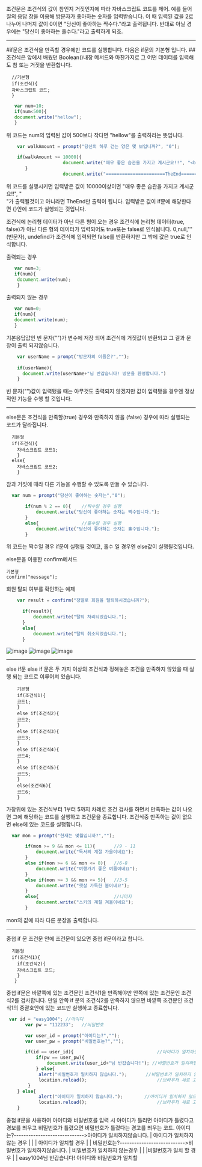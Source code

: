 조건문은 조건식의 값이 참인지 거짓인지에 따라 자바스크립트 코드를 제어.
예를 들어 질의 응답 창을 이용해 방문자가 좋아하는 숫자를 입력받습니다.
이 때 입력된 값을 2로 나누어 나머지 값이 0이면 "당신이 좋아하는 짝수다."라고 출력됩니다.
반대로 아닐 경우에는 "당신이 좋아하는 홀수다."라고 출력하게 되죠.

---------------------------------------------------------------------------------------------------------------

#if문은 조건식을 만족할 경우에만 코드를 실행합니다. 다음은 if문의 기본형 입니다.
##조건식은 앞에서 배웠던 Boolean()내장 메서드와 마찬가지로 그 어떤 데이터를 입력해도 참 또는 거짓을 반환합니다.
```
  //기본형
  if(조건식){
  자바스크립트 코드;
  }
```
```javascript
   var num=10;
   if(num<500){
   document.write("hellow");
   }
```
위 코드는 num의 입력된 값이 500보다 작다면 "hellow"를 출력하라는 뜻입니다.

```javascript
    var walkAmount = prompt("당신의 하루 걷는 양은 몇 보입니까?", "0");

    if(walkAmount >= 10000){
                     document.write("매우 좋은 습관을 가지고 계시군요!!", "<br>");
       }
                     document.write("======================TheEnd======================");
```
위 코드를 실행시키면 입력받은 값이 10000이상이면 "매우 좋은 습관을 가지고 계시군요!!", "<br>"가 출력될것이고 아니라면 TheEnd만 출력이 됩니다.
입력받은 값이 if문에 해당한다면 {}안에 코드가 실행되는 것입니다.

조건식에 논리형 데이터가 아닌 다른 형이 오는 경우
조건식에 논리형 데이터(true, false)가 아닌 다른 형의 데이터가 입력되어도 true또는 false로 인식됩니다. 
0,null,""(빈문자), undefind가 조건식에 입력되면 false를 반환하지만 그 밖에 값은 true로 인식합니다.

출력되는 경우
```javascript
   var num=3;
   if(num){
    document.write(num);
    }
```
출력되지 않는 경우
```javascript
   var num=0;
   if(num){
   document.write(num);
   }
```
기본응답값인 빈 문자("")가 변수에 저장 되어 조건식에 거짓값이 반환되고 그 결과 문장이 출력 되지않습니다.
```javascript
    var userName = prompt("방문자의 이름은?","");
    
    if(userName){
      document.write(userName+"님 반갑습니다! 방문을 환영합니다.")
    }
```
빈 문자("")값이 입력됐을 때는 아무것도 출력되지 않겠지만 값이 입력됐을 경우엔 정상적인 기능을 수행 할 것입니다.


-------------------------------------------------------------------------------------------------------------------

else문은 조건식을 만족할(true) 경우와 만족하지 않을 (false) 경우에 따라 실행되는 코드가 달라집니다.
```
  기본형
  if(조건식){
    자바스크립트 코드1;
    }
  else{
    자바스크립트 코드2;
    }
```
참과 거짓에 때라 다른 기능을 수행할 수 있도록 만들 수 있습니다.

```javascript
  var num = prompt("당신이 좋아하는 숫자는","0");

       if(num % 2 == 0){    //짝수일 경우 실행
           document.write("당신이 좋아하는 숫자는 짝수입니다.");
       }
       else{                //홀수일 경우 실행
           document.write("당신이 좋아하는 숫자는 홀수입니다.");
       }
 ```
  위 코드는 짝수일 경우 if문이 실행될 것이고, 홀수 일 경우엔 else값이 실행될것입니다.
  
  else문을 이용한 confirm메서드
  ```
  기본형
  confirm("message");
  ```
  회원 탈퇴 여부를 확인하는 예제
  ```javascript
      var result = confirm("정말로 회원을 탈퇴하시겠습니까?");

        if(result){
            document.write("탈퇴 처리되었습니다.");
        }
        else{
            document.write("탈퇴 취소되었습니다.");
        }
  ```
  ![image](https://user-images.githubusercontent.com/77261907/112971348-16dc9000-918a-11eb-98bc-4b67bcbf06fc.png)
  ![image](https://user-images.githubusercontent.com/77261907/112971397-24921580-918a-11eb-8777-0776f5c01826.png)
  ![image](https://user-images.githubusercontent.com/77261907/112971438-2d82e700-918a-11eb-8ac2-672fbf617f5e.png)
  
-------------------------------------------------------------------------------------------------------------------
else if문
else if 문은 두 가지 이상의 조건식과 정해놓은 조건을 만족하지 않았을 때 실행 되는 코드로 이루어져 있습니다.
```
    기본형
    if(조건식1){
    코드1;
    }
    else if(조건식2){
    코드2;
    }
    else if(조건식3){
    코드3;
    }
    else if(조건식4){
    코드4;
    }
    else if(조건식5){
    코드5;
    }
    else(조건식6){
    코드6;
    }
```
가장위에 있는 조건식부터 1부터 5까지 차례로 조건 검사를 하면서 만족하는 값이 나오면 그에 해당하는 코드를 실행하고 조건문을 종료합니다.
조건식중 만족하는 겂이 없으면 else에 있는 코드를 실행합니다.

```javascript
  var mon = prompt("현재는 몇월입니까?","");

       if(mon >= 9 && mon <= 11){       //9 - 11
           document.write("독서의 계절 가을이네요");
       }
       else if(mon >= 6 && mon <= 8){   //6-8
           document.write("여행가기 좋은 여름이네요");
       }
       else if(mon >= 3 && mon <= 5){   //3-5
           document.write("햇살 가득한 봄이네요");
       }                                
       else{                            //나머지
           document.write("스키의 계절 겨울이네요");
       }
```
mon의 값에 따라 다른 문장을 출력합니다.

-------------------------------------------------------------------------------------------------------------------------------------

중첩 if 문
조건문 안에 조건문이 있으면 중첩 if문이라고 합니다.
```
  기본형
  if(조건식1){
    if(조건식2){
    자바스크립트 코드;
    }
   }
```
중첩 if문은 바깥쪽에 있는 조건문인 조건식1을 만족해야만 안쪽에 있는 조건문인 조건식2를 검사합니다.
만일 안쪽 if 문의 조건식2를 만족하지 않으면 바깥쪽 조건문인 조건식1의 중괄호안에 있는 코드만 실행하고 종료합니다.

```javascript
 var id = "easy1004"; //아이디
       var pw = "112233";   //비밀번호

       var user_id = prompt("아이디는?","");
       var user_pw = prompt("비밀번호는?","");

       if(id == user_id){                               //아이디가 일치하면 시행됩니다.
           if(pw == user_pw){
               document.write(user_id+"님 반갑습니다!"); //비밀번호가 일치하면 실행됩니다.
           } else{
            alert("비밀번호가 일치하지 않습니다.");       //비밀번호가 일치하지 않으면 실행됩니다. alert는 경고장 띄우기.
            location.reload();                          //브라우저 새로 고침.
        }
    } else{
            alert("아이디가 일치하지 않습니다.");        //아이디가 일치하지 않으면 실행됩니다. alert는 경고장 띄우기.
            location.reload();                          //브라우저 새로 고침.
    }
```
중첩 if문을 사용하여 아이디와 비밀번호를 입력 시 아이디가 틀리면 아이디가 틀렸다고 경보를 띄우고 비밀번호가 틀렸으면 비밀번호가 틀렸다는 경고를 띄우는 코드.
아이디는?----------------------------->아이디가 일치하지않습니다.
    |      아이디가 일치하지않는 경우
    |
    |
    | 아이디가 일치할  경우
    |
    |
비밀번호는?--------------------------->비밀번호가 일치하지않습니다.
    |     비밀번호가 일치하지 않는경우
    |
    |
    |비밀번호가 일치 할 경우
    |
    |
easy1004님 반갑습니다!
아이디와 비밀번호가 일치할 
    
